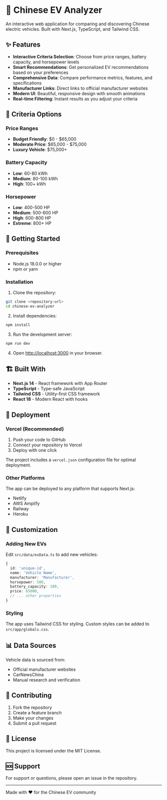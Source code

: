# 🚗 Chinese EV Analyzer

An interactive web application for comparing and discovering Chinese electric vehicles. Built with Next.js, TypeScript, and Tailwind CSS.

## ✨ Features

- **Interactive Criteria Selection**: Choose from price ranges, battery capacity, and horsepower levels
- **Smart Recommendations**: Get personalized EV recommendations based on your preferences
- **Comprehensive Data**: Compare performance metrics, features, and specifications
- **Manufacturer Links**: Direct links to official manufacturer websites
- **Modern UI**: Beautiful, responsive design with smooth animations
- **Real-time Filtering**: Instant results as you adjust your criteria

## 🎯 Criteria Options

### Price Ranges
- **Budget Friendly**: $0 - $65,000
- **Moderate Price**: $65,000 - $75,000  
- **Luxury Vehicle**: $75,000+

### Battery Capacity
- **Low**: 60-80 kWh
- **Medium**: 80-100 kWh
- **High**: 100+ kWh

### Horsepower
- **Low**: 400-500 HP
- **Medium**: 500-600 HP
- **High**: 600-800 HP
- **Extreme**: 800+ HP

## 🚀 Getting Started

### Prerequisites
- Node.js 18.0.0 or higher
- npm or yarn

### Installation

1. Clone the repository:
```bash
git clone <repository-url>
cd chinese-ev-analyzer
```

2. Install dependencies:
```bash
npm install
```

3. Run the development server:
```bash
npm run dev
```

4. Open [http://localhost:3000](http://localhost:3000) in your browser.

## 🏗️ Built With

- **Next.js 14** - React framework with App Router
- **TypeScript** - Type-safe JavaScript
- **Tailwind CSS** - Utility-first CSS framework
- **React 18** - Modern React with hooks

## 📱 Deployment

### Vercel (Recommended)

1. Push your code to GitHub
2. Connect your repository to Vercel
3. Deploy with one click

The project includes a `vercel.json` configuration file for optimal deployment.

### Other Platforms

The app can be deployed to any platform that supports Next.js:
- Netlify
- AWS Amplify
- Railway
- Heroku

## 🎨 Customization

### Adding New EVs

Edit `src/data/evData.ts` to add new vehicles:

```typescript
{
  id: 'unique-id',
  name: 'Vehicle Name',
  manufacturer: 'Manufacturer',
  horsepower: 500,
  battery_capacity: 100,
  price: 65000,
  // ... other properties
}
```

### Styling

The app uses Tailwind CSS for styling. Custom styles can be added to `src/app/globals.css`.

## 📊 Data Sources

Vehicle data is sourced from:
- Official manufacturer websites
- CarNewsChina
- Manual research and verification

## 🤝 Contributing

1. Fork the repository
2. Create a feature branch
3. Make your changes
4. Submit a pull request

## 📄 License

This project is licensed under the MIT License.

## 🆘 Support

For support or questions, please open an issue in the repository.

---

Made with ❤️ for the Chinese EV community
